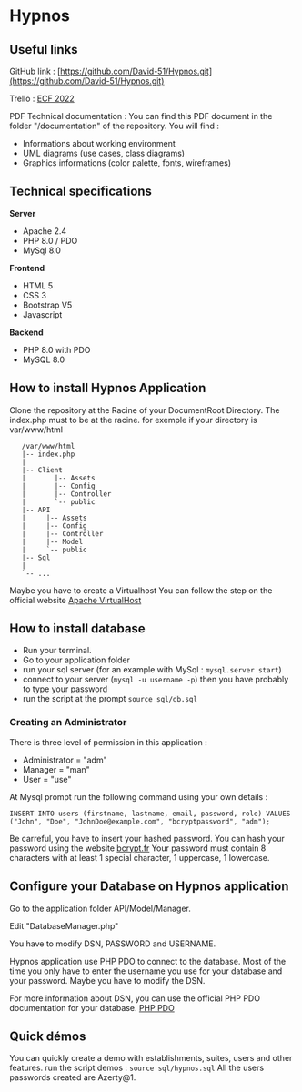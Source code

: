 # Hypnos

## Useful links

GitHub link : [https://github.com/David-51/Hypnos.git](https://github.com/David-51/Hypnos.git)

Trello : [ECF 2022](https://trello.com/invite/b/qj4otr8J/f5005c1adbf0b05f8ea5d01bcda8c4cc/organisation-ecf)

PDF Technical documentation : You can find this PDF document in the folder "/documentation" of the repository. You will find :

- Informations about working environment
- UML diagrams (use cases, class diagrams)
- Graphics informations (color palette, fonts, wireframes)

## Technical specifications

**Server**
- Apache 2.4
- PHP 8.0 / PDO
- MySql 8.0

**Frontend**
- HTML 5
- CSS 3
- Bootstrap V5
- Javascript

**Backend**
- PHP 8.0 with PDO
- MySQL 8.0

## How to install Hypnos Application
Clone the repository at the Racine of your DocumentRoot Directory. The index.php must to be at the racine.
for exemple if your directory is var/www/html

       /var/www/html
       |-- index.php
       |      
       |-- Client
       |       |-- Assets
       |       |-- Config
       |       |-- Controller
       |       `-- public
       |-- API
       |     |-- Assets
       |     |-- Config
       |     |-- Controller
       |     |-- Model
       |     `-- public
       |-- Sql
       |
       `-- ...

Maybe you have to create a Virtualhost
You can follow the step on the official website [Apache VirtualHost](https://httpd.apache.org/docs/2.4/vhosts/)

## How to install database
- Run your terminal.
- Go to your application folder
- run your sql server (for an example with MySql : ```mysql.server start```)
- connect to your server (```mysql -u username -p```)
then you have probably to type your password
- run the script at the prompt
```source sql/db.sql```

### Creating an Administrator
There is three level of permission in this application :
- Administrator = "adm"
- Manager = "man"
- User = "use"

At Mysql prompt run the following command using your own details :

```INSERT INTO users (firstname, lastname, email, password, role) VALUES ("John", "Doe", "JohnDoe@example.com", "bcryptpassword", "adm");```

Be carreful, you have to insert your hashed password. You can hash your password using the website [bcrypt.fr](https://www.bcrypt.fr/) 
Your password must contain 8 characters with at least 1 special character, 1 uppercase, 1 lowercase.

## Configure your Database on Hypnos application
Go to the application folder API/Model/Manager.

Edit "DatabaseManager.php"

You have to modify DSN, PASSWORD and USERNAME.

Hypnos application use PHP PDO to connect to the database. Most of the time you only have to enter the username you use for your database and your password. Maybe you have to modify the DSN.

For more information about DSN, you can use the official PHP PDO documentation for your database.
[PHP PDO](https://www.php.net/manual/fr/pdo.drivers.php)


## Quick démos
You can quickly create a demo with establishments, suites, users and other features.
run the script demos : `source sql/hypnos.sql`
All the users passwords created are Azerty@1.
